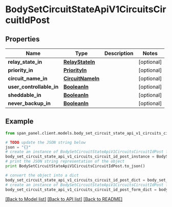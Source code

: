 # BodySetCircuitStateApiV1CircuitsCircuitIdPost


## Properties
Name | Type | Description | Notes
------------ | ------------- | ------------- | -------------
**relay_state_in** | [**RelayStateIn**](RelayStateIn.md) |  | [optional] 
**priority_in** | [**PriorityIn**](PriorityIn.md) |  | [optional] 
**circuit_name_in** | [**CircuitNameIn**](CircuitNameIn.md) |  | [optional] 
**user_controllable_in** | [**BooleanIn**](BooleanIn.md) |  | [optional] 
**sheddable_in** | [**BooleanIn**](BooleanIn.md) |  | [optional] 
**never_backup_in** | [**BooleanIn**](BooleanIn.md) |  | [optional] 

## Example

```python
from span_panel.client.models.body_set_circuit_state_api_v1_circuits_circuit_id_post import BodySetCircuitStateApiV1CircuitsCircuitIdPost

# TODO update the JSON string below
json = "{}"
# create an instance of BodySetCircuitStateApiV1CircuitsCircuitIdPost from a JSON string
body_set_circuit_state_api_v1_circuits_circuit_id_post_instance = BodySetCircuitStateApiV1CircuitsCircuitIdPost.from_json(json)
# print the JSON string representation of the object
print BodySetCircuitStateApiV1CircuitsCircuitIdPost.to_json()

# convert the object into a dict
body_set_circuit_state_api_v1_circuits_circuit_id_post_dict = body_set_circuit_state_api_v1_circuits_circuit_id_post_instance.to_dict()
# create an instance of BodySetCircuitStateApiV1CircuitsCircuitIdPost from a dict
body_set_circuit_state_api_v1_circuits_circuit_id_post_form_dict = body_set_circuit_state_api_v1_circuits_circuit_id_post.from_dict(body_set_circuit_state_api_v1_circuits_circuit_id_post_dict)
```
[[Back to Model list]](../README.md#documentation-for-models) [[Back to API list]](../README.md#documentation-for-api-endpoints) [[Back to README]](../README.md)



